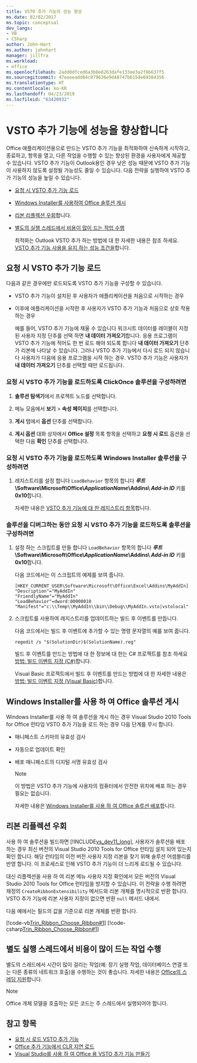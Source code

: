 ```yaml
---
title: VSTO 추가 기능의 성능 향상
ms.date: 02/02/2017
ms.topic: conceptual
dev_langs:
- VB
- CSharp
author: John-Hart
ms.author: johnhart
manager: jillfra
ms.workload:
- office
ms.openlocfilehash: 2add0dfced6a3b8e8263dafe133ee3a2f86637f5
ms.sourcegitcommit: 47eeeeadd84c879636e9d48747b615de69384356
ms.translationtype: HT
ms.contentlocale: ko-KR
ms.lasthandoff: 04/23/2019
ms.locfileid: "63420932"
---
```

# <a name="improve-the-performance-of-a-vsto-add-in"></a>VSTO 추가 기능에 성능을 향상합니다
  Office 애플리케이션용으로 만드는 VSTO 추가 기능을 최적화하여 신속하게 시작하고, 종료하고, 항목을 열고, 다른 작업을 수행할 수 있는 향상된 환경을 사용자에게 제공할 수 있습니다. VSTO 추가 기능이 Outlook용인 경우 낮은 성능 때문에 VSTO 추가 기능이 사용하지 않도록 설정될 가능성도 줄일 수 있습니다. 다음 전략을 실행하여 VSTO 추가 기능의 성능을 높일 수 있습니다.

- [요청 시 VSTO 추가 기능 로드](#Load)

- [Windows Installer를 사용하여 Office 솔루션 게시](#Publish)

- [리본 리플렉션 우회](#Bypass)합니다.

- [별도의 실행 스레드에서 비용이 많이 드는 작업 수행](#Perform)

  최적화는 Outlook VSTO 추가 하는 방법에 대 한 자세한 내용은 참조 하세요. [VSTO 추가 기능 사용을 유지 하는 성능 조건을](http://go.microsoft.com/fwlink/?LinkID=266503)합니다.

## <a name="Load"></a> 요청 시 VSTO 추가 기능 로드
 다음과 같은 경우에만 로드되도록 VSTO 추가 기능을 구성할 수 있습니다.

- VSTO 추가 기능이 설치된 후 사용자가 애플리케이션을 처음으로 시작하는 경우

- 이후에 애플리케이션을 시작한 후 사용자가 VSTO 추가 기능과 처음으로 상호 작용하는 경우

  예를 들어, VSTO 추가 기능에 채울 수 있습니다 워크시트 데이터를 레이블이 지정 된 사용자 지정 단추를 선택 하면 **내 데이터 가져오기**합니다. 응용 프로그램이 VSTO 추가 기능에 적어도 한 번 로드 해야 되도록 합니다 **내 데이터 가져오기** 단추가 리본에 나타날 수 있습니다. 그러나 VSTO 추가 기능에서 다시 로드 되지 않습니다 사용자가 다음에 응용 프로그램을 시작 하는 경우. VSTO 추가 기능은 사용자가 **내 데이터 가져오기** 단추를 선택할 때만 로드됩니다.

### <a name="to-configure-a-clickonce-solution-to-load-vsto-add-ins-on-demand"></a>요청 시 VSTO 추가 기능을 로드하도록 ClickOnce 솔루션을 구성하려면

1. **솔루션 탐색기**에서 프로젝트 노드를 선택합니다.

2. 메뉴 모음에서 **보기** > **속성 페이지**를 선택합니다.

3. **게시** 탭에서 **옵션** 단추를 선택합니다.

4. **게시 옵션** 대화 상자에서 **Office 설정** 목록 항목을 선택하고 **요청 시 로드** 옵션을 선택한 다음 **확인** 단추를 선택합니다.

### <a name="to-configure-a-windows-installer-solution-to-load-vsto-add-ins-on-demand"></a>요청 시 VSTO 추가 기능을 로드하도록 Windows Installer 솔루션을 구성하려면

1. 레지스트리를 설정 합니다 `LoadBehavior` 항목의 합니다 **_루트_\Software\Microsoft\Office\\_ApplicationName_\Addins\\  _Add-in ID_** 키를 **0x10**합니다.

     자세한 내용은 [VSTO 추가 기능에 대 한 레지스트리 항목](../vsto/registry-entries-for-vsto-add-ins.md)합니다.

### <a name="to-configure-a-solution-to-load-vsto-add-ins-on-demand-while-you-debug-the-solution"></a>솔루션을 디버그하는 동안 요청 시 VSTO 추가 기능을 로드하도록 솔루션을 구성하려면

1. 설정 하는 스크립트를 만들 합니다 `LoadBehavior` 항목의 합니다 **_루트_\Software\Microsoft\Office\\_ApplicationName_\Addins\\  _Add-in ID_** 키를 **0x10**합니다.

     다음 코드에서는 이 스크립트의 예제를 보여 줍니다.

    ```cmd/sh
    [HKEY_CURRENT_USER\Software\Microsoft\Office\Excel\Addins\MyAddIn]
    "Description"="MyAddIn"
    "FriendlyName"="MyAddIn"
    "LoadBehavior"=dword:00000010
    "Manifest"="c:\\Temp\\MyAddIn\\bin\\Debug\\MyAddIn.vsto|vstolocal"

    ```

2. 스크립트를 사용하여 레지스트리를 업데이트하는 빌드 후 이벤트를 만듭니다.

     다음 코드에서는 빌드 후 이벤트에 추가할 수 있는 명령 문자열의 예를 보여 줍니다.

    ```cmd/sh
    regedit /s "$(SolutionDir)$(SolutionName).reg"

    ```

     빌드 후 이벤트를 만드는 방법에 대 한 정보에 대 한는 C# 프로젝트를 참조 하세요 [방법: 빌드 이벤트 지정 &#40;C&#35;&#41;](../ide/how-to-specify-build-events-csharp.md)합니다.

     Visual Basic 프로젝트에서 빌드 후 이벤트를 만드는 방법에 대 한 자세한 내용은 [방법: 빌드 이벤트 지정 &#40;Visual Basic&#41;](../ide/how-to-specify-build-events-visual-basic.md)합니다.

## <a name="Publish"></a> Windows Installer를 사용 하 여 Office 솔루션 게시
 Windows Installer를 사용 하 여 솔루션을 게시 하는 경우 Visual Studio 2010 Tools for Office 런타임 VSTO 추가 기능을 로드 하는 경우 다음 단계를 무시 합니다.

- 매니페스트 스키마의 유효성 검사

- 자동으로 업데이트 확인

- 배포 매니페스트의 디지털 서명 유효성 검사

  > [!NOTE]
  > 이 방법은 VSTO 추가 기능에 사용자의 컴퓨터에서 안전한 위치에 배포 하는 경우 필요는 없습니다.

  자세한 내용은 [Windows Installer를 사용 하 여 Office 솔루션 배포](../vsto/deploying-an-office-solution-by-using-windows-installer.md)합니다.

## <a name="Bypass"></a> 리본 리플렉션 우회
 사용 하 여 솔루션을 빌드하면 [!INCLUDE[vs_dev11_long](../sharepoint/includes/vs-dev11-long-md.md)], 사용자가 솔루션을 배포 하는 경우 최신 버전의 Visual Studio 2010 Tools for Office 런타임 설치 되어 있는지 확인 합니다. 해당 런타임의 이전 버전 사용자 지정 리본을 찾기 위해 솔루션 어셈블리를 반영 합니다. 이 프로세스로 인해 VSTO 추가 기능이 더 느리게 로드될 수 있습니다.

 대신 리플렉션을 사용 하 여 리본 메뉴 사용자 지정 확인에서 모든 버전의 Visual Studio 2010 Tools for Office 런타임을 방지할 수 있습니다. 이 전략을 수행 하려면 재정의 `CreateRibbonExtensibility` 메서드와 리본 개체를 명시적으로 반환 합니다. VSTO 추가 기능에 리본 사용자 지정이 없으면 반환 `null` 메서드 내에서.

 다음 예에서는 필드의 값을 기준으로 리본 개체를 반환 합니다.

 [!code-vb[Trin_Ribbon_Choose_Ribbon#1](../vsto/codesnippet/VisualBasic/trin_ribbon_choose_ribbon_4/ThisWorkbook.vb#1)]
 [!code-csharp[Trin_Ribbon_Choose_Ribbon#1](../vsto/codesnippet/CSharp/trin_ribbon_choose_ribbon_4/ThisWorkbook.cs#1)]

## <a name="Perform"></a> 별도 실행 스레드에서 비용이 많이 드는 작업 수행
 별도의 스레드에서 시간이 많이 걸리는 작업(예: 장기 실행 작업, 데이터베이스 연결 또는 다른 종류의 네트워크 호출)을 수행하는 것이 좋습니다. 자세한 내용은 [Office의 스레딩 지원](../vsto/threading-support-in-office.md)합니다.

> [!NOTE]
> Office 개체 모델을 호출하는 모든 코드는 주 스레드에서 실행되어야 합니다.

## <a name="see-also"></a>참고 항목

- [요청 시 로드 VSTO 추가 기능](https://blogs.msdn.microsoft.com/andreww/2008/07/14/demand-loading-vsto-add-ins/)
- [Office 추가 기능에서 CLR 지연 로드](https://blogs.msdn.microsoft.com/andreww/2008/04/19/delay-loading-the-clr-in-office-add-ins/)
- [Visual Studio를 사용 하 여 Office 용 VSTO 추가 기능 만들기](create-vsto-add-ins-for-office-by-using-visual-studio.md)
